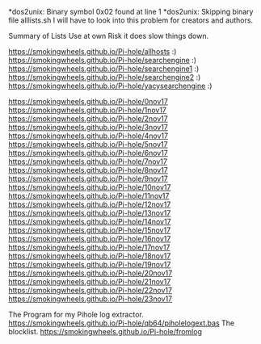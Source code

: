 *dos2unix: Binary symbol 0x02 found at line 1
*dos2unix: Skipping binary file alllists.sh
I will have to look into this problem for creators and authors.

Summary of Lists
Use at own Risk it does slow things down.

https://smokingwheels.github.io/Pi-hole/allhosts :)
https://smokingwheels.github.io/Pi-hole/searchengine :)
https://smokingwheels.github.io/Pi-hole/searchengine1 :)
https://smokingwheels.github.io/Pi-hole/searchengine2 :)
https://smokingwheels.github.io/Pi-hole/yacysearchengine :)


https://smokingwheels.github.io/Pi-hole/0nov17
https://smokingwheels.github.io/Pi-hole/1nov17
https://smokingwheels.github.io/Pi-hole/2nov17
https://smokingwheels.github.io/Pi-hole/3nov17
https://smokingwheels.github.io/Pi-hole/4nov17
https://smokingwheels.github.io/Pi-hole/5nov17
https://smokingwheels.github.io/Pi-hole/6nov17
https://smokingwheels.github.io/Pi-hole/7nov17
https://smokingwheels.github.io/Pi-hole/8nov17
https://smokingwheels.github.io/Pi-hole/9nov17
https://smokingwheels.github.io/Pi-hole/10nov17
https://smokingwheels.github.io/Pi-hole/11nov17
https://smokingwheels.github.io/Pi-hole/12nov17
https://smokingwheels.github.io/Pi-hole/13nov17
https://smokingwheels.github.io/Pi-hole/14nov17
https://smokingwheels.github.io/Pi-hole/15nov17
https://smokingwheels.github.io/Pi-hole/16nov17
https://smokingwheels.github.io/Pi-hole/17nov17
https://smokingwheels.github.io/Pi-hole/18nov17
https://smokingwheels.github.io/Pi-hole/19nov17
https://smokingwheels.github.io/Pi-hole/20nov17
https://smokingwheels.github.io/Pi-hole/21nov17
https://smokingwheels.github.io/Pi-hole/22nov17
https://smokingwheels.github.io/Pi-hole/23nov17

The Program for my Pihole log extractor.
https://smokingwheels.github.io/Pi-hole/qb64/piholelogext.bas
The blocklist.
https://smokingwheels.github.io/Pi-hole/fromlog


